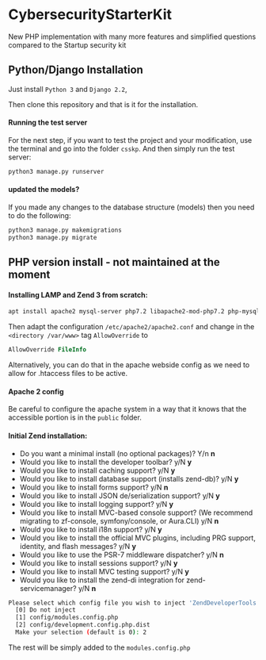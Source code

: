 # CybersecurityStarterKit
New PHP implementation with many more features and simplified questions compared to the Startup security kit

## Python/Django Installation

Just install `Python 3` and `Django 2.2`,

Then clone this repository and that is it for the installation. 

#### Running the test server

For the next step, if you want to test the project and your modification, use the terminal and go into the folder `csskp`. And then simply run the test server:

```bash
python3 manage.py runserver
```

#### updated the models?
If you made any changes to the database structure (models) then you need to do the following:

```bash
python3 manage.py makemigrations
python3 manage.py migrate
```


## PHP version install - not maintained at the moment

#### Installing LAMP and Zend 3 from scratch:

```bash
apt install apache2 mysql-server php7.2 libapache2-mod-php7.2 php-mysql composer zendframework zend-framework zend-framework-bin
``` 

Then adapt the configuration `/etc/apache2/apache2.conf` and change in the `<directory /var/www>` tag `AllowOverride` to

```apache
AllowOverride FileInfo
```

Alternatively, you can do that in the apache webside config as we need to allow for .htaccess files to be active.

#### Apache 2 config

Be careful to configure the apache system in a way that it knows that the accessible portion is in the `public` folder.

#### Initial Zend installation:

* Do you want a minimal install (no optional packages)? Y/n **n**
* Would you like to install the developer toolbar? y/N **y**
* Would you like to install caching support? y/N **y**
* Would you like to install database support (installs zend-db)? y/N **y**
* Would you like to install forms support? y/N **n**
* Would you like to install JSON de/serialization support? y/N **y**
* Would you like to install logging support? y/N **y**
* Would you like to install MVC-based console support? (We recommend migrating to zf-console, symfony/console, or Aura.CLI) y/N **n**
* Would you like to install i18n support? y/N **y**
* Would you like to install the official MVC plugins, including PRG support, identity, and flash messages? y/N **y**
* Would you like to use the PSR-7 middleware dispatcher? y/N **n**
* Would you like to install sessions support? y/N **y**
* Would you like to install MVC testing support? y/N **y**
* Would you like to install the zend-di integration for zend-servicemanager? y/N **n**

```bash
Please select which config file you wish to inject 'ZendDeveloperTools' into:
  [0] Do not inject
  [1] config/modules.config.php
  [2] config/development.config.php.dist
  Make your selection (default is 0): 2
```

The rest will be simply added to the `modules.config.php`
